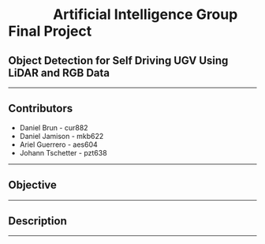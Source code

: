# &emsp;&emsp;&emsp; Artificial Intelligence Group Final Project

## Object Detection for Self Driving UGV Using LiDAR and RGB Data

___

## Contributors
 * Daniel Brun - cur882
 * Daniel Jamison - mkb622 
 * Ariel Guerrero - aes604
 * Johann Tschetter - pzt638
___

## Objective



___

## Description



___



